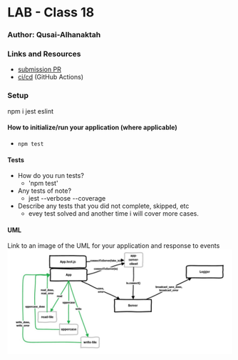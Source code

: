 # LAB - Class 18

### Author: Qusai-Alhanaktah

### Links and Resources

- [submission PR](https://github.com/401-advanced-javascript-qusaiAlhanaktah/lab-18/pull/1)
- [ci/cd](https://github.com/401-advanced-javascript-qusaiAlhanaktah/lab-18/actions) (GitHub Actions)

### Setup
npm i jest eslint

#### How to initialize/run your application (where applicable)

- `npm test`

#### Tests

- How do you run tests?
     - 'npm test'
- Any tests of note?
     - jest --verbose --coverage
- Describe any tests that you did not complete, skipped, etc
     - evey test solved and another time i will cover more cases.

#### UML
Link to an image of the UML for your application and response to events
![White-Board](assets/lab18.jpg)
